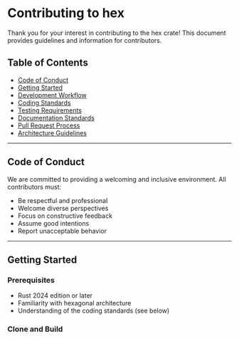 # Contributing to hex

Thank you for your interest in contributing to the hex crate! This document provides guidelines and information for contributors.

## Table of Contents

- [Code of Conduct](#code-of-conduct)
- [Getting Started](#getting-started)
- [Development Workflow](#development-workflow)
- [Coding Standards](#coding-standards)
- [Testing Requirements](#testing-requirements)
- [Documentation Standards](#documentation-standards)
- [Pull Request Process](#pull-request-process)
- [Architecture Guidelines](#architecture-guidelines)

---

## Code of Conduct

We are committed to providing a welcoming and inclusive environment. All contributors must:

- Be respectful and professional
- Welcome diverse perspectives
- Focus on constructive feedback
- Assume good intentions
- Report unacceptable behavior

---

## Getting Started

### Prerequisites

- Rust 2024 edition or later
- Familiarity with hexagonal architecture
- Understanding of the coding standards (see below)

### Clone and Build
